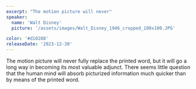 ```yaml
---
excerpt: "The motion picture will never"
speaker:
  name: 'Walt Disney'
  picture: '/assets/images/Walt_Disney_1946_cropped_100x100.JPG'

color: '#d10288'
releaseDate: '2023-12-30'
---
```

The motion picture will never fully replace the printed word, but it will go a long way in becoming its most valuable adjunct. There seems little question that the human mind will absorb picturized information much quicker than by means of the printed word.
